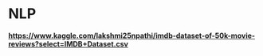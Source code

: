 # NLP

**https://www.kaggle.com/lakshmi25npathi/imdb-dataset-of-50k-movie-reviews?select=IMDB+Dataset.csv** 
